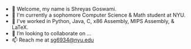 - 👋 Welcome, my name is Shreyas Goswami. 
- 👀 I'm currently a sophomore Computer Science & Math student at NYU.
- 🌱 I've worked in Python, Java, C, x86 Assembly, MIPS Assembly, & LaTeX.
- 💞️ I’m looking to collaborate on ...
- 📫 Reach me at sg6934@nyu.edu
